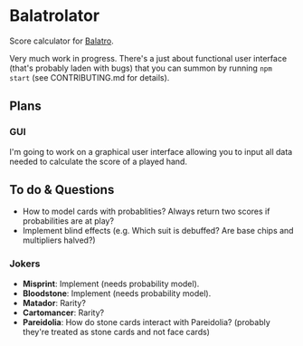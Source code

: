 # Balatrolator

Score calculator for [Balatro](https://www.playbalatro.com/).

Very much work in progress. There's a just about functional user interface (that's probably laden with bugs) that you can summon by running `npm start` (see CONTRIBUTING.md for details).

## Plans

### GUI

I'm going to work on a graphical user interface allowing you to input all data needed to calculate the score of a played hand.

## To do & Questions

- How to model cards with probablities? Always return two scores if probabilities are at play?
- Implement blind effects (e.g. Which suit is debuffed? Are base chips and multipliers halved?)

### Jokers

- **Misprint**: Implement (needs probability model).
- **Bloodstone**: Implement (needs probability model).
- **Matador**: Rarity?
- **Cartomancer**: Rarity?
- **Pareidolia**: How do stone cards interact with Pareidolia? (probably they're treated as stone cards and not face cards)
